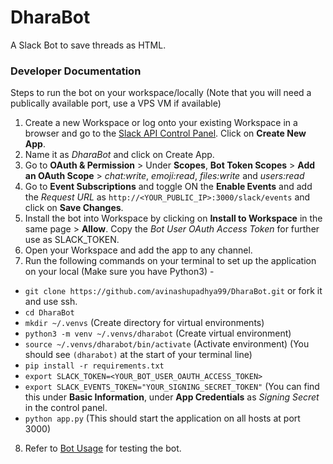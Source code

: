 # DharaBot

A Slack Bot to save threads as HTML.

### Developer Documentation

Steps to run the bot on your workspace/locally (Note that you will need a publically available port, use a VPS VM if available)

1. Create a new Workspace or log onto your existing Workspace in a browser and go to the [Slack API Control Panel](https://api.slack.com/apps). Click on **Create New App**.
2. Name it as *DharaBot* and click on Create App.
3. Go to **OAuth & Permission** > Under **Scopes**, **Bot Token Scopes** > **Add an OAuth Scope** > *chat:write*, *emoji:read*, *files:write* and *users:read*
4. Go to **Event Subscriptions** and toggle ON the **Enable Events** and add the *Request URL* as `http://<YOUR_PUBLIC_IP>:3000/slack/events` and click on **Save Changes**.
5. Install the bot into Workspace by clicking on **Install to Workspace** in the same page > **Allow**. Copy the *Bot User OAuth Access Token* for further use as SLACK_TOKEN.
6. Open your Workspace and add the app to any channel.
7. Run the following commands on your terminal to set up the application on your local (Make sure you have Python3) - 
- `git clone https://github.com/avinashupadhya99/DharaBot.git` or fork it and use ssh.
- `cd DharaBot`
- `mkdir ~/.venvs` (Create directory for virtual environments)
- `python3 -m venv ~/.venvs/dharabot` (Create virtual environment)
- `source ~/.venvs/dharabot/bin/activate` (Activate environment) (You should see `(dharabot)` at the start of your terminal line)
- `pip install -r requirements.txt`
- `export SLACK_TOKEN=<YOUR_BOT_USER_OAUTH_ACCESS_TOKEN>`
- `export SLACK_EVENTS_TOKEN="YOUR_SIGNING_SECRET_TOKEN"` (You can find this under **Basic Information**, under **App Credentials** as *Signing Secret* in the control panel.
- `python app.py` (This should start the application on all hosts at port 3000)
8. Refer to [Bot Usage]() for testing the bot.
